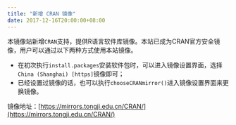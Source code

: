 ```yaml
---
title: "新增 CRAN 镜像"
date: 2017-12-16T20:00:00+08:00
---
```


本镜像站新增`CRAN`支持，提供R语言软件库镜像。本站已成为CRAN官方安全镜像，用户可以通过以下两种方式使用本站镜像。

- 在初次执行`install.packages`安装软件包时，可以进入镜像设置界面，选择`China (Shanghai) [https]`镜像即可；
- 已经设置过镜像的话，也可以执行`chooseCRANmirror()`进入镜像设置界面来更换镜像。

镜像地址：[https://mirrors.tongji.edu.cn/CRAN/](https://mirrors.tongji.edu.cn/CRAN/)